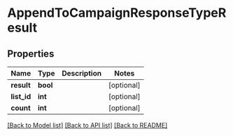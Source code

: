 # AppendToCampaignResponseTypeResult

## Properties
Name | Type | Description | Notes
------------ | ------------- | ------------- | -------------
**result** | **bool** |  | [optional] 
**list_id** | **int** |  | [optional] 
**count** | **int** |  | [optional] 

[[Back to Model list]](../README.md#documentation-for-models) [[Back to API list]](../README.md#documentation-for-api-endpoints) [[Back to README]](../README.md)


